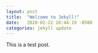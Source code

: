 ```yaml
---
layout: post
title:  "Welcome to Jekyll!"
date:   2020-02-22 20:44:19 -0500
categories: jekyll update
---
```


This is a test post.
